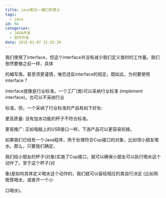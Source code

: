 ```yaml
---
title: java笔记——接口的意义
tags:
  - java
id: 94
categories:
  - JAVA开发
  - 软件开发
date: 2015-01-07 15:25:20
---
```


我们使用了interface，但这个interface并没有减少我们定义类时的工作量。我们依然要像之前一样，具体

的编写类。甚至须更谨慎，唯恐违反interface的规定。既如此，为何要使用interface？

interface就像是行业标准。一个工厂(类)可以采纳行业标准 (implement interface)，也可以不采纳行业

标准。但，一个采纳了行业标准的产品有如下好处:

更高质量: 没有加水功能的杯子不符合标准。

更易推广: 正如电脑上的USB接口一样，下游产品可以更容易衔接。

如果我们已经有一个Java程序，用于处理符合Cup接口的对象，比如领小朋友喝水。那么，只要我们确定，

我们给小朋友的杯子(对象)实施了Cup接口，就可以确保小朋友可以执行喝水这个动作了。至于这个杯子(对

象)是如何具体定义喝水这个动作的，我们就可以留给相应的类自行决定 (比如用吸管喝水，或者开一个小

口喝水)。